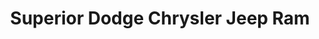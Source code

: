 ---
title: "Superior Dodge Chrysler Jeep Ram"
url: /siloam-springs/superior-dodge-chrysler-jeep-ram/
shop: car
---
